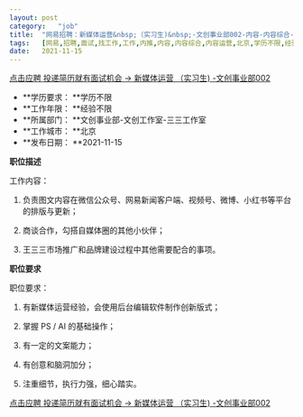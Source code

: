 ```yaml
---
layout:	post
category:	"job"
title:	"网易招聘：新媒体运营&nbsp;（实习生)&nbsp;-文创事业部002-内容-内容综合-内容运营-北京学历不限经验不限"
tags:	[网易,招聘,面试,找工作,工作,内推,内容,内容综合,内容运营,北京,学历不限,经验不限]
date:	2021-11-15
---
```


[点击应聘 投递简历就有面试机会 ->  新媒体运营&nbsp;（实习生)&nbsp;-文创事业部002](http://mobile.bole.netease.com/bole/boleDetail?id=36285&employeeId=346f03c3cda5f04c&key=all)



- **学历要求： **学历不限
- **工作年限： **经验不限
- **所属部门： **文创事业部-文创工作室-三三工作室
- **工作城市： **北京
- **发布日期： **2021-11-15



**职位描述**

工作内容：

1. 负责图文内容在微信公众号、网易新闻客户端、视频号、微博、小红书等平台的排版与更新；

2. 商谈合作，勾搭自媒体圈的其他小伙伴；

3. 王三三市场推广和品牌建设过程中其他需要配合的事项。





**职位要求**

职位要求：

1. 有新媒体运营经验，会使用后台编辑软件制作创新版式；

2. 掌握 PS / AI 的基础操作；

3. 有一定的文案能力；

4. 有创意和脑洞加分；

5. 注重细节，执行力强，细心踏实。



[点击应聘 投递简历就有面试机会 ->  新媒体运营&nbsp;（实习生)&nbsp;-文创事业部002](http://mobile.bole.netease.com/bole/boleDetail?id=36285&employeeId=346f03c3cda5f04c&key=all)